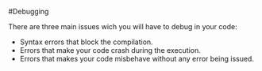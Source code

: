 #Debugging

There are three main issues wich you will have to debug in your code:

- Syntax errors that block the compilation.
- Errors that make your code crash during the execution.
- Errors that makes your code misbehave without any error being issued.
